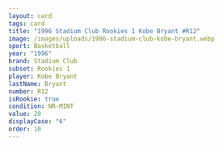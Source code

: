 ```yaml
---
layout: card
tags: card
title: "1996 Stadium Club Rookies 1 Kobe Bryant #R12"
image: /images/uploads/1996-stadium-club-kobe-bryant.webp
sport: Basketball
year: "1996"
brand: Stadium Club
subset: Rookies 1
player: Kobe Bryant
lastName: Bryant
number: R12
isRookie: true
condition: NR-MINT
value: 20
displayCase: "6"
order: 10
---
```

